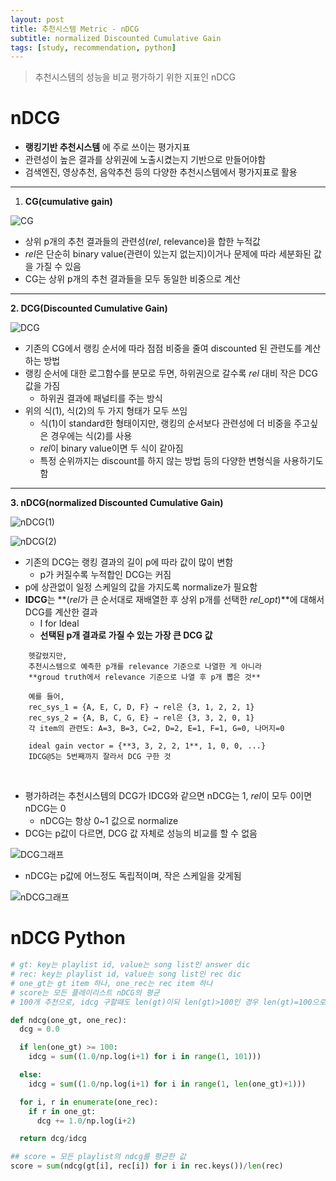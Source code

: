 ```yaml
---
layout: post
title: 추천시스템 Metric - nDCG
subtitle: normalized Discounted Cumulative Gain
tags: [study, recommendation, python]
---
```

> 추천시스템의 성능을 비교 평가하기 위한 지표인 nDCG

# nDCG

- **랭킹기반 추천시스템** 에 주로 쓰이는 평가지표
- 관련성이 높은 결과를 상위권에 노출시켰는지 기반으로 만들어야함
- 검색엔진, 영상추천, 음악추천 등의 다양한 추천시스템에서 평가지표로 활용

---

1. **CG(cumulative gain)**

![CG](https://joyae.github.io/img/nDCG/Untitled.png)

- 상위 p개의 추천 결과들의 관련성(*rel*, relevance)을 합한 누적값
- *rel*은 단순히 binary value(관련이 있는지 없는지)이거나 문제에 따라 세분화된 값을 가질 수 있음
- CG는 상위 p개의 추천 결과들을 모두 동일한 비중으로 계산

---  

**2. DCG(Discounted Cumulative Gain)**

![DCG](https://joyae.github.io/img/nDCG/Untitled1.png)

- 기존의 CG에서 랭킹 순서에 따라 점점 비중을 줄여 discounted 된 관련도를 계산하는 방법<br/>
- 랭킹 순서에 대한 로그함수를 분모로 두면, 하위권으로 갈수록 *rel* 대비 작은 DCG 값을 가짐
    - 하위권 결과에 패널티를 주는 방식<br/>
- 위의 식(1), 식(2)의 두 가지 형태가 모두 쓰임
    - 식(1)이 standard한 형태이지만, 랭킹의 순서보다 관련성에 더 비중을 주고싶은 경우에는 식(2)를 사용
    - *rel*이 binary value이면 두 식이 같아짐
    - 특정 순위까지는 discount를 하지 않는 방법 등의 다양한 변형식을 사용하기도 함

---

**3. nDCG(normalized Discounted Cumulative Gain)**

![nDCG(1)](https://joyae.github.io/img/nDCG/Untitled2.png)

![nDCG(2)](https://joyae.github.io/img/nDCG/Untitled3.png)

- 기존의 DCG는 랭킹 결과의 길이 p에 따라 값이 많이 변함
    - p가 커질수록 누적합인 DCG는 커짐<br/>
- p에 상관없이 일정 스케일의 값을 가지도록 normalize가 필요함<br/>
- **IDCG**는 **(*rel*가 큰 순서대로 재배열한 후 상위 p개를 선택한 *rel_opt*)**에 대해서 DCG를 계산한 결과
    - I for Ideal
    - **선택된 p개 결과로 가질 수 있는 가장 큰 DCG 값**<br/>

```
    헷갈렸지만,
    추천시스템으로 예측한 p개를 relevance 기준으로 나열한 게 아니라
    **groud truth에서 relevance 기준으로 나열 후 p개 뽑은 것**

    예를 들어,
    rec_sys_1 = {A, E, C, D, F} → rel은 {3, 1, 2, 2, 1}
    rec_sys_2 = {A, B, C, G, E} → rel은 {3, 3, 2, 0, 1}
    각 item의 관련도: A=3, B=3, C=2, D=2, E=1, F=1, G=0, 나머지=0

    ideal gain vector = {**3, 3, 2, 2, 1**, 1, 0, 0, ...}
    IDCG@5는 5번째까지 잘라서 DCG 구한 것
```
<br/>

- 평가하려는 추천시스템의 DCG가 IDCG와 같으면 nDCG는 1, *rel*이 모두 0이면 nDCG는 0
    - nDCG는 항상 0~1 값으로 normalize<br/>
- DCG는 p값이 다르면, DCG 값 자체로 성능의 비교를 할 수 없음

![DCG그래프](https://joyae.github.io/img/nDCG/Untitled4.png)

- nDCG는 p값에 어느정도 독립적이며, 작은 스케일을 갖게됨

![nDCG그래프](https://joyae.github.io/img/nDCG/Untitled5.png)
<br/>
# nDCG Python

```python
# gt: key는 playlist id, value는 song list인 answer dic
# rec: key는 playlist id, value는 song list인 rec dic
# one_gt는 gt item 하나, one_rec는 rec item 하나
# score는 모든 플레이리스트 nDCG의 평균
# 100개 추천으로, idcg 구할때도 len(gt)이되 len(gt)>100인 경우 len(gt)=100으로 두고 계산

def ndcg(one_gt, one_rec):
  dcg = 0.0

  if len(one_gt) >= 100:
    idcg = sum((1.0/np.log(i+1) for i in range(1, 101)))

  else:
    idcg = sum((1.0/np.log(i+1) for i in range(1, len(one_gt)+1)))

  for i, r in enumerate(one_rec):
    if r in one_gt:
      dcg += 1.0/np.log(i+2)

  return dcg/idcg

## score = 모든 playlist의 ndcg를 평균한 값
score = sum(ndcg(gt[i], rec[i]) for i in rec.keys())/len(rec)
```
